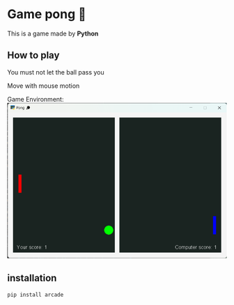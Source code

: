 # Game pong 🏓
This is a game made by **Python**

## How to play
You must not let the ball pass you

Move with mouse motion

Game Environment:
![Game environment](pong/pong_game.png)

## installation
```
pip install arcade
```